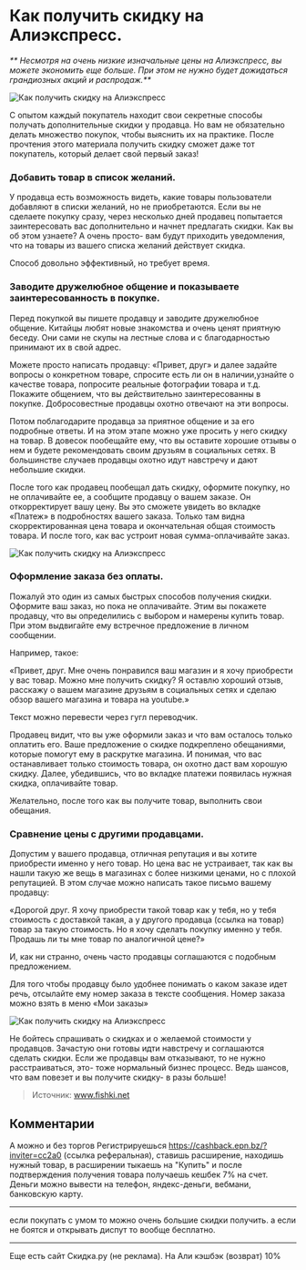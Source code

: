# Как получить скидку на Алиэкспресс.
_** Несмотря на очень низкие изначальные цены на Алиэкспресс, вы можете экономить еще больше. При этом не нужно будет дожидаться грандиозных акций и распродаж.**_

![Как получить скидку на Алиэкспресс](/images/Houseworks/Shoping/ali_skidka_001.jpg 'Как получить скидку на Алиэкспресс')

С опытом каждый покупатель находит свои секретные способы получать дополнительные скидки у продавца. Но вам не обязательно делать множество покупок, чтобы выяснить их на практике. После прочтения этого материала получить скидку сможет даже тот покупатель, который делает свой первый заказ!


### Добавить товар в список желаний.
У продавца есть возможность видеть, какие товары пользователи добавляют в списки желаний, но не приобретаются. Если вы не сделаете покупку сразу, через несколько дней продавец попытается заинтересовать вас дополнительно и начнет предлагать скидки. Как вы об этом узнаете? А очень просто- вам будут приходить уведомления, что на товары из вашего списка желаний действует скидка.

Способ довольно эффективный, но требует время.

### Заводите дружелюбное общение и показываете заинтересованность в покупке.
Перед покупкой вы пишете продавцу и заводите дружелюбное общение. Китайцы любят новые знакомства и очень ценят приятную беседу. Они сами не скупы на лестные слова и с благодарностью принимают их в свой адрес.

Можете просто написать продавцу: «Привет, друг» и далее задайте вопросы о конкретном товаре, спросите есть ли он в наличии,узнайте о качестве товара, попросите реальные фотографии товара и т.д. Покажите общением, что вы действительно заинтересованны в покупке. Добросовестные продавцы охотно отвечают на эти вопросы.

Потом поблагодарите продавца за приятное общение и за его подробные ответы. И на этом этапе можно уже просить у него скидку на товар. В довесок пообещайте ему, что вы оставите хорошие отзывы о нем и будете рекомендовать своим друзьям в социальных сетях.
В большинстве случаев продавцы охотно идут навстречу и дают небольшие скидки.

После того как продавец пообещал дать скидку, оформите покупку, но не оплачивайте ее, а сообщите продавцу о вашем заказе. Он откорректирует вашу цену. Вы это сможете увидеть во вкладке «Платеж» в подробностях вашего заказа. Только там видна скорректированная цена товара и окончательная общая стоимость товара. И после того, как вас устроит новая сумма-оплачивайте заказ.

![Как получить скидку на Алиэкспресс](/images/Houseworks/Shoping/ali_skidka_002.jpg 'Как получить скидку на Алиэкспресс')

### Оформление заказа без оплаты.
Пожалуй это один из самых быстрых способов получения скидки. Оформите ваш заказ, но пока не оплачивайте. Этим вы покажете продавцу, что вы определились с выбором и намерены купить товар. При этом выдвигайте ему встречное предложение в личном сообщении.

Например, такое:

«Привет, друг. Мне очень понравился ваш магазин и я хочу приобрести у вас товар. Можно мне получить скидку? Я оставлю хороший отзыв, расскажу о вашем магазине друзьям в социальных сетях и сделаю обзор вашего магазина и товара на youtube.»

Текст можно перевести через гугл переводчик.

Продавец видит, что вы уже оформили заказ и что вам осталось только оплатить его. Ваше предложение о скидке подкреплено обещаниями, которые помогут ему в раскрутке магазина. И понимая, что вас останавливает только стоимость товара, он охотно даст вам хорошую скидку. Далее, убедившись, что во вкладке платежи появилась нужная скидка, оплачивайте товар.

Желательно, после того как вы получите товар, выполнить свои обещания.

### Сравнение цены с другими продавцами.

Допустим у вашего продавца, отличная репутация и вы хотите приобрести именно у него товар. Но цена вас не устраивает, так как вы нашли такую же вещь в магазинах с более низкими ценами, но с плохой репутацией. В этом случае можно написать такое письмо вашему продавцу:

«Дорогой друг. Я хочу приобрести такой товар как у тебя, но у тебя стоимость с доставкой такая, а у другого продавца (ссылка на товар) товар за такую стоимость. Но я хочу сделать покупку именно у тебя. Продашь ли ты мне товар по аналогичной цене?»

И, как ни странно, очень часто продавцы соглашаются с подобным предложением.

Для того чтобы продавцу было удобнее понимать о каком заказе идет речь, отсылайте ему номер заказа в тексте сообщения. Номер заказа можно взять в меню «Мои заказы»

![Как получить скидку на Алиэкспресс](/images/Houseworks/Shoping/ali_skidka_003.jpg 'Как получить скидку на Алиэкспресс')

Не бойтесь спрашивать о скидках и о желаемой стоимости у продавцов. Зачастую они готовы идти навстречу и соглашаются сделать скидки. Если же продавцы вам отказывают, то не нужно расстраиваться, это- тоже нормальный бизнес процесс. Ведь шансов, что вам повезет и вы получите скидку- в разы больше!

> Источник: www.fishki.net

## Комментарии
 А можно и без торгов Регистрируешься https://cashback.epn.bz/?inviter=cc2a0 (ссылка реферальная), ставишь расширение, находишь нужный товар, в расширении тыкаешь на "Купить" и после подтверждения получения товара получаешь кешбек 7% на счет. Деньги можно вывести на телефон, яндекс-деньги, вебмани, банковскую карту.

---
если покупать с умом то можно очень большие скидки получить. а если не боятся и открывать диспут то вообще бесплатно.

---
Еще есть сайт Скидка.ру (не реклама). На Али кэшбэк (возврат) 10%

